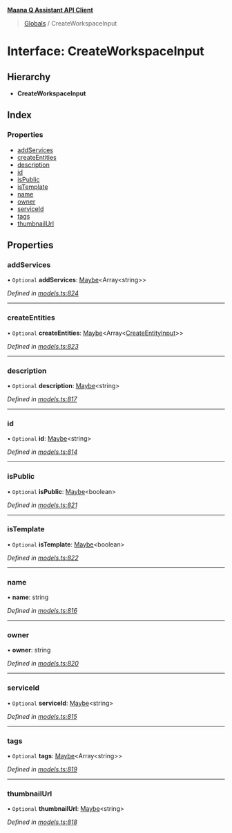 **[Maana Q Assistant API Client](../README.md)**

> [Globals](../README.md) / CreateWorkspaceInput

# Interface: CreateWorkspaceInput

## Hierarchy

* **CreateWorkspaceInput**

## Index

### Properties

* [addServices](createworkspaceinput.md#addservices)
* [createEntities](createworkspaceinput.md#createentities)
* [description](createworkspaceinput.md#description)
* [id](createworkspaceinput.md#id)
* [isPublic](createworkspaceinput.md#ispublic)
* [isTemplate](createworkspaceinput.md#istemplate)
* [name](createworkspaceinput.md#name)
* [owner](createworkspaceinput.md#owner)
* [serviceId](createworkspaceinput.md#serviceid)
* [tags](createworkspaceinput.md#tags)
* [thumbnailUrl](createworkspaceinput.md#thumbnailurl)

## Properties

### addServices

• `Optional` **addServices**: [Maybe](../README.md#maybe)\<Array\<string>>

*Defined in [models.ts:824](https://github.com/maana-io/q-assistant-client/blob/develop/src/models.ts#L824)*

___

### createEntities

• `Optional` **createEntities**: [Maybe](../README.md#maybe)\<Array\<[CreateEntityInput](createentityinput.md)>>

*Defined in [models.ts:823](https://github.com/maana-io/q-assistant-client/blob/develop/src/models.ts#L823)*

___

### description

• `Optional` **description**: [Maybe](../README.md#maybe)\<string>

*Defined in [models.ts:817](https://github.com/maana-io/q-assistant-client/blob/develop/src/models.ts#L817)*

___

### id

• `Optional` **id**: [Maybe](../README.md#maybe)\<string>

*Defined in [models.ts:814](https://github.com/maana-io/q-assistant-client/blob/develop/src/models.ts#L814)*

___

### isPublic

• `Optional` **isPublic**: [Maybe](../README.md#maybe)\<boolean>

*Defined in [models.ts:821](https://github.com/maana-io/q-assistant-client/blob/develop/src/models.ts#L821)*

___

### isTemplate

• `Optional` **isTemplate**: [Maybe](../README.md#maybe)\<boolean>

*Defined in [models.ts:822](https://github.com/maana-io/q-assistant-client/blob/develop/src/models.ts#L822)*

___

### name

•  **name**: string

*Defined in [models.ts:816](https://github.com/maana-io/q-assistant-client/blob/develop/src/models.ts#L816)*

___

### owner

•  **owner**: string

*Defined in [models.ts:820](https://github.com/maana-io/q-assistant-client/blob/develop/src/models.ts#L820)*

___

### serviceId

• `Optional` **serviceId**: [Maybe](../README.md#maybe)\<string>

*Defined in [models.ts:815](https://github.com/maana-io/q-assistant-client/blob/develop/src/models.ts#L815)*

___

### tags

• `Optional` **tags**: [Maybe](../README.md#maybe)\<Array\<string>>

*Defined in [models.ts:819](https://github.com/maana-io/q-assistant-client/blob/develop/src/models.ts#L819)*

___

### thumbnailUrl

• `Optional` **thumbnailUrl**: [Maybe](../README.md#maybe)\<string>

*Defined in [models.ts:818](https://github.com/maana-io/q-assistant-client/blob/develop/src/models.ts#L818)*

